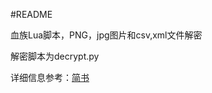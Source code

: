 #README

血族Lua脚本，PNG，jpg图片和csv,xml文件解密

解密脚本为decrypt.py

详细信息参考：[简书](https://www.jianshu.com/p/a44177e82ef7)

